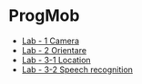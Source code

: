 # ProgMob
  
 - [Lab - 1 Camera](https://mizuioshi.github.io/ProgMob/lab1/camera.html) 
 - [Lab - 2 Orientare](https:/mizuioshi.github.io/ProgMob/lab2/orientare.html) 
 - [Lab - 3-1 Location](https://mizuioshi.github.io/ProgMob/lab3-1/location.html) 
 - [Lab - 3-2 Speech recognition](https://mizuioshi.github.io/ProgMob/lab3-2/speech.html)

